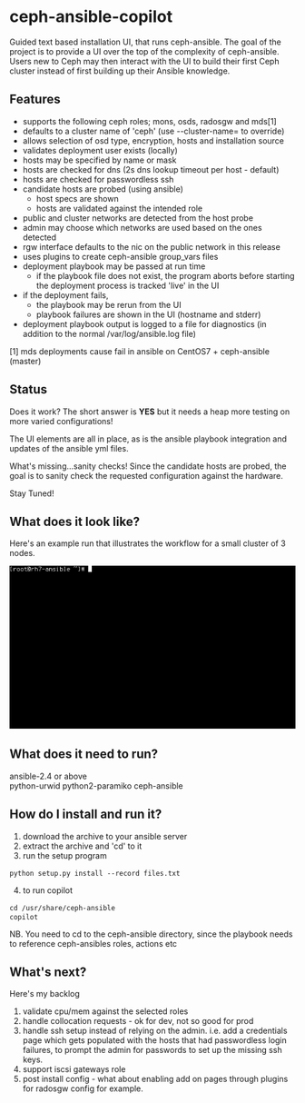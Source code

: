 # ceph-ansible-copilot
Guided text based installation UI, that runs ceph-ansible. The goal of the project is to provide a UI over the top of the complexity of ceph-ansible. Users new to Ceph may then interact with the UI to build their first Ceph cluster instead of first building up their Ansible knowledge.  

## Features  
- supports the following ceph roles; mons, osds, radosgw and mds[1] 
- defaults to a cluster name of 'ceph' (use --cluster-name=<wah> to override)
- allows selection of osd type, encryption, hosts and installation source
- validates deployment user exists (locally)
- hosts may be specified by name or mask
- hosts are checked for dns (2s dns lookup timeout per host - default)
- hosts are checked for passwordless ssh
- candidate hosts are probed (using ansible)
  - host specs are shown
  - hosts are validated against the intended role
- public and cluster networks are detected from the host probe
- admin may choose which networks are used based on the ones detected  
- rgw interface defaults to the nic on the public network in this release  
- uses plugins to create ceph-ansible group_vars files
- deployment playbook may be passed at run time
  - if the playbook file does not exist, the program aborts before starting
the deployment process is tracked 'live' in the UI
- if the deployment fails,
  - the playbook may be rerun from the UI
  - playbook failures are shown in the UI (hostname and stderr)
- deployment playbook output is logged to a file for diagnostics (in addition
to the normal /var/log/ansible.log file)  

[1] mds deployments cause fail in ansible on CentOS7 + ceph-ansible (master)

## Status
Does it work? The short answer is **YES** but it needs a heap more testing on more varied configurations!

The UI elements are all in place, as is the ansible playbook integration and updates of the ansible yml files.  

What's missing...sanity checks! Since the candidate hosts are probed, the goal is to sanity check the requested configuration against the hardware.

Stay Tuned!

## What does it look like?
Here's an example run that illustrates the workflow for a small cluster of 3 nodes.  
  
![copilot in action](copilot.gif)


## What does it need to run?
ansible-2.4 or above  
python-urwid 
python2-paramiko
ceph-ansible 

## How do I install and run it?
1. download the archive to your ansible server  
2. extract the archive and 'cd' to it  
3. run the setup program  
```
python setup.py install --record files.txt  
```  
4. to run copilot
```
cd /usr/share/ceph-ansible  
copilot
``` 
NB. You need to cd to the ceph-ansible directory, since the playbook needs to reference ceph-ansibles roles, actions etc  

## What's next?  
Here's my backlog  
1. validate cpu/mem against the selected roles
2. handle collocation requests - ok for dev, not so good for prod  
3. handle ssh setup instead of relying on the admin. i.e. add a credentials page which gets populated with the hosts that had passwordless login failures, to prompt the admin for passwords to set up the missing ssh keys.  
4. support iscsi gateways role  
5. post install config - what about enabling add on pages through plugins for radosgw config for example.  

